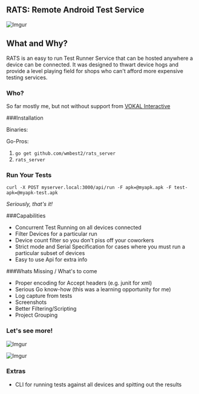 RATS: Remote Android Test Service
-----

![Imgur](http://i.imgur.com/7skL9wq.jpg)

What and Why?
----
RATS is an easy to run Test Runner Service that can be hosted anywhere a device can be connected.  It was designed to thwart device hogs and provide a level playing field for shops who can't afford more expensive testing services.

### Who?
So far mostly me, but not without support from [VOKAL Interactive](http://www.vokalinteractive.com)


###Installation

Binaries:

Go-Pros:

1. `go get github.com/wmbest2/rats_server`
2. `rats_server`

### Run Your Tests

  `curl -X POST myserver.local:3000/api/run -F apk=@myapk.apk -F test-apk=@myapk-test.apk`

  _Seriously, that's it!_


###Capabilities

* Concurrent Test Running on all devices connected
* Filter Devices for a particular run
 * Device count filter so you don't piss off your coworkers 
 * Strict mode and Serial Specification for cases where you must run a particular subset of devices
* Easy to use Api for extra info

###Whats Missing / What's to come

* Proper encoding for Accept headers (e.g. junit for xml)
* Serious Go know-how (this was a learning opportunity for me)
* Log capture from tests
* Screenshots
* Better Filtering/Scripting
* Project Grouping

### Let's see more!

![Imgur](http://i.imgur.com/MrQX3Gz.jpg)

![Imgur](http://i.imgur.com/73hH7Qd.jpg)

### Extras

* CLI for running tests against all devices and spitting out the results

